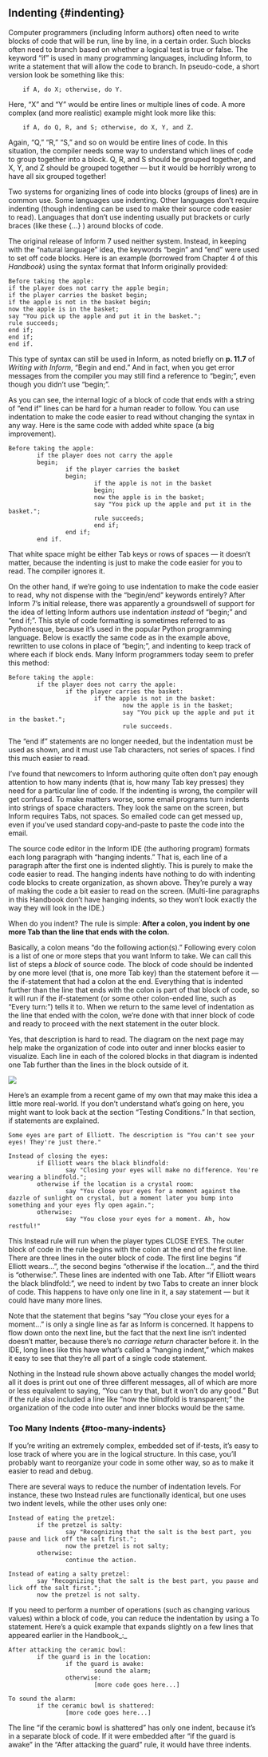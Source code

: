 ## Indenting {#indenting}

Computer programmers (including Inform authors) often need to write blocks of code that will be run, line by line, in a certain order. Such blocks often need to branch based on whether a logical test is true or false. The keyword “if” is used in many programming languages, including Inform, to write a statement that will allow the code to branch. In pseudo-code, a short version look be something like this:

        if A, do X; otherwise, do Y.

Here, “X” and “Y” would be entire lines or multiple lines of code. A more complex (and more realistic) example might look more like this:

        if A, do Q, R, and S; otherwise, do X, Y, and Z.

Again, “Q,” “R,” “S,” and so on would be entire lines of code. In this situation, the compiler needs some way to understand which lines of code to group together into a block. Q, R, and S should be grouped together, and X, Y, and Z should be grouped together — but it would be horribly wrong to have all six grouped together!

Two systems for organizing lines of code into blocks (groups of lines) are in common use. Some languages use indenting. Other languages don’t require indenting (though indenting can be used to make their source code easier to read). Languages that don’t use indenting usually put brackets or curly braces (like these {...} ) around blocks of code.

The original release of Inform 7 used neither system. Instead, in keeping with the “natural language” idea, the keywords “begin” and “end” were used to set off code blocks. Here is an example (borrowed from Chapter 4 of this _Handbook_) using the syntax format that Inform originally provided:

```inform7
Before taking the apple:
if the player does not carry the apple begin;
if the player carries the basket begin;
if the apple is not in the basket begin;
now the apple is in the basket;
say "You pick up the apple and put it in the basket.";
rule succeeds;
end if;
end if;
end if.
```

This type of syntax can still be used in Inform, as noted briefly on **p. 11.7** of _Writing with Inform_, “Begin and end.” And in fact, when you get error messages from the compiler you may still find a reference to “begin;”, even though you didn’t use “begin;”.

As you can see, the internal logic of a block of code that ends with a string of “end if” lines can be hard for a human reader to follow. You can use indentation to make the code easier to read without changing the syntax in any way. Here is the same code with added white space (a big improvement).

```inform7
Before taking the apple:
        if the player does not carry the apple
        begin;
                if the player carries the basket
                begin;
                        if the apple is not in the basket
                        begin;
                        now the apple is in the basket;
                        say "You pick up the apple and put it in the basket.";
                        rule succeeds;
                        end if;
                end if;
        end if.
```

That white space might be either Tab keys or rows of spaces — it doesn’t matter, because the indenting is just to make the code easier for you to read. The compiler ignores it.

On the other hand, if we’re going to use indentation to make the code easier to read, why not dispense with the “begin/end” keywords entirely? After Inform 7’s initial release, there was apparently a groundswell of support for the idea of letting Inform authors use indentation _instead_ of “begin;” and “end if;”. This style of code formatting is sometimes referred to as Pythonesque, because it’s used in the popular Python programming language. Below is exactly the same code as in the example above, rewritten to use colons in place of “begin;”, and indenting to keep track of where each if block ends. Many Inform programmers today seem to prefer this method:

```inform7
Before taking the apple:
        if the player does not carry the apple:
                if the player carries the basket:
                        if the apple is not in the basket:
                                now the apple is in the basket;
                                say "You pick up the apple and put it in the basket.";
                                rule succeeds.
```

The “end if” statements are no longer needed, but the indentation must be used as shown, and it must use Tab characters, not series of spaces. I find this much easier to read.

I’ve found that newcomers to Inform authoring quite often don’t pay enough attention to how many indents (that is, how many Tab key presses) they need for a particular line of code. If the indenting is wrong, the compiler will get confused. To make matters worse, some email programs turn indents into strings of space characters. They look the same on the screen, but Inform requires Tabs, not spaces. So emailed code can get messed up, even if you’ve used standard copy-and-paste to paste the code into the email.

The source code editor in the Inform IDE (the authoring program) formats each long paragraph with “hanging indents.” That is, each line of a paragraph after the first one is indented slightly. This is purely to make the code easier to read. The hanging indents have nothing to do with indenting code blocks to create organization, as shown above. They’re purely a way of making the code a bit easier to read on the screen. (Multi-line paragraphs in this Handbook don’t have hanging indents, so they won’t look exactly the way they will look in the IDE.)

When do you indent? The rule is simple: **After a colon, you indent by one more Tab than the line that ends with the colon.**

Basically, a colon means “do the following action(s).” Following every colon is a list of one or more steps that you want Inform to take. We can call this list of steps a _block_ of source code. The block of code should be indented by one more level (that is, one more Tab key) than the statement before it — the if-statement that had a colon at the end. Everything that is indented further than the line that ends with the colon is part of that block of code, so it will run if the if-statement (or some other colon-ended line, such as “Every turn:”) tells it to. When we return to the same level of indentation as the line that ended with the colon, we’re done with that inner block of code and ready to proceed with the next statement in the outer block.

Yes, that description is hard to read. The diagram on the next page may help make the organization of code into outer and inner blocks easier to visualize. Each line in each of the colored blocks in that diagram is indented one Tab further than the lines in the block outside of it.

![](../assets/graphics5.png)

Here’s an example from a recent game of my own that may make this idea a little more real-world. If you don’t understand what’s going on here, you might want to look back at the section “Testing Conditions.” In that section, if statements are explained.

```inform7
Some eyes are part of Elliott. The description is "You can't see your eyes! They're just there."

Instead of closing the eyes:
        if Elliott wears the black blindfold:
                say "Closing your eyes will make no difference. You're wearing a blindfold.";
        otherwise if the location is a crystal room:
                say "You close your eyes for a moment against the dazzle of sunlight on crystal, but a moment later you bump into something and your eyes fly open again.";
        otherwise:
                say "You close your eyes for a moment. Ah, how restful!"
```

This Instead rule will run when the player types CLOSE EYES. The outer block of code in the rule begins with the colon at the end of the first line. There are three lines in the outer block of code. The first line begins “if Elliott wears...”, the second begins “otherwise if the location...”, and the third is “otherwise:”. These lines are indented with one Tab. After “if Elliott wears the black blindfold:”, we need to indent by two Tabs to create an inner block of code. This happens to have only one line in it, a say statement — but it could have many more lines.

Note that the statement that begins “say “You close your eyes for a moment...” is only a single line as far as Inform is concerned. It happens to flow down onto the next line, but the fact that the next line isn’t indented doesn’t matter, because there’s no _carriage return_ character before it. In the IDE, long lines like this have what’s called a “hanging indent,” which makes it easy to see that they’re all part of a single code statement.

Nothing in the Instead rule shown above actually changes the model world; all it does is print out one of three different messages, all of which are more or less equivalent to saying, “You can try that, but it won’t do any good.” But if the rule also included a line like “now the blindfold is transparent;” the organization of the code into outer and inner blocks would be the same.

### Too Many Indents {#too-many-indents}

If you’re writing an extremely complex, embedded set of if-tests, it’s easy to lose track of where you are in the logical structure. In this case, you’ll probably want to reorganize your code in some other way, so as to make it easier to read and debug.

There are several ways to reduce the number of indentation levels. For instance, these two Instead rules are functionally identical, but one uses two indent levels, while the other uses only one:

```inform7
Instead of eating the pretzel:
        if the pretzel is salty:
                say "Recognizing that the salt is the best part, you pause and lick off the salt first.";
                now the pretzel is not salty;
        otherwise:
                continue the action.

Instead of eating a salty pretzel:
        say "Recognizing that the salt is the best part, you pause and lick off the salt first.";
        now the pretzel is not salty.
```

If you need to perform a number of operations (such as changing various values) within a block of code, you can reduce the indentation by using a To statement. Here’s a quick example that expands slightly on a few lines that appeared earlier in the Handbook_:_

```inform7
After attacking the ceramic bowl:
        if the guard is in the location:
                if the guard is awake:
                        sound the alarm;
                otherwise:
                        [more code goes here...]

To sound the alarm:
        if the ceramic bowl is shattered:
                [more code goes here...]
```

The line “if the ceramic bowl is shattered” has only one indent, because it’s in a separate block of code. If it were embedded after “if the guard is awake” in the “After attacking the guard” rule, it would have three indents.
